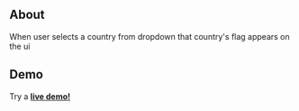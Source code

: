 ## About

When user selects a country from dropdown that country's flag appears on the ui


## Demo

Try a <strong><a href="https://rhosen.github.io/national-things">live demo!</a></strong>